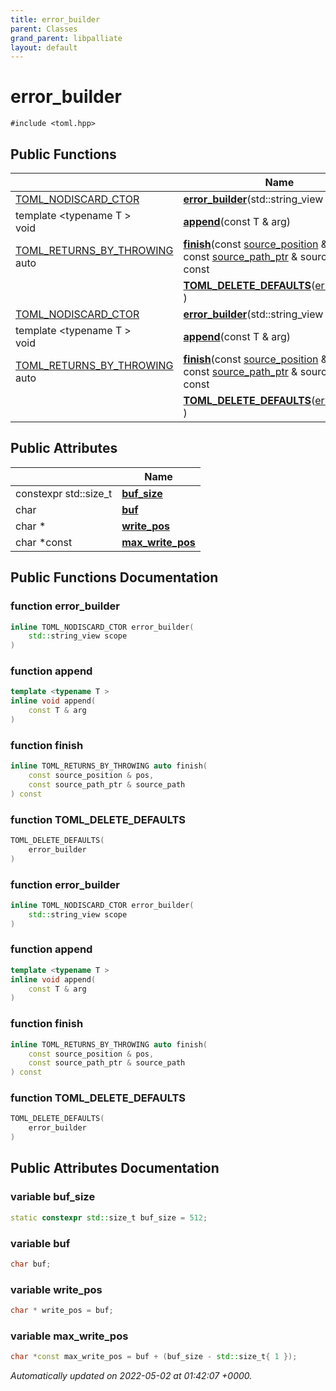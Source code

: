 ```yaml
---
title: error_builder
parent: Classes
grand_parent: libpalliate
layout: default
---
```


# error_builder






`#include <toml.hpp>`

## Public Functions

|                | Name           |
| -------------- | -------------- |
| [TOML_NODISCARD_CTOR](/libpalliate/generated/Files/toml_8hpp#define-toml-nodiscard-ctor) | **[error_builder](/libpalliate/generated/Classes/structerror__builder#function-error-builder)**(std::string_view scope) |
| template <typename T \> <br>void | **[append](/libpalliate/generated/Classes/structerror__builder#function-append)**(const T & arg) |
| [TOML_RETURNS_BY_THROWING](/libpalliate/generated/Files/toml_8hpp#define-toml-returns-by-throwing) auto | **[finish](/libpalliate/generated/Classes/structerror__builder#function-finish)**(const [source_position](/libpalliate/generated/Classes/structsource__position) & pos, const [source_path_ptr](/libpalliate/generated/Files/source__region_8h#using-source-path-ptr) & source_path) const |
| | **[TOML_DELETE_DEFAULTS](/libpalliate/generated/Classes/structerror__builder#function-toml-delete-defaults)**([error_builder](/libpalliate/generated/Classes/structerror__builder) ) |
| [TOML_NODISCARD_CTOR](/libpalliate/generated/Files/toml_8hpp#define-toml-nodiscard-ctor) | **[error_builder](/libpalliate/generated/Classes/structerror__builder#function-error-builder)**(std::string_view scope) |
| template <typename T \> <br>void | **[append](/libpalliate/generated/Classes/structerror__builder#function-append)**(const T & arg) |
| [TOML_RETURNS_BY_THROWING](/libpalliate/generated/Files/toml_8hpp#define-toml-returns-by-throwing) auto | **[finish](/libpalliate/generated/Classes/structerror__builder#function-finish)**(const [source_position](/libpalliate/generated/Classes/structsource__position) & pos, const [source_path_ptr](/libpalliate/generated/Files/source__region_8h#using-source-path-ptr) & source_path) const |
| | **[TOML_DELETE_DEFAULTS](/libpalliate/generated/Classes/structerror__builder#function-toml-delete-defaults)**([error_builder](/libpalliate/generated/Classes/structerror__builder) ) |

## Public Attributes

|                | Name           |
| -------------- | -------------- |
| constexpr std::size_t | **[buf_size](/libpalliate/generated/Classes/structerror__builder#variable-buf-size)**  |
| char | **[buf](/libpalliate/generated/Classes/structerror__builder#variable-buf)**  |
| char * | **[write_pos](/libpalliate/generated/Classes/structerror__builder#variable-write-pos)**  |
| char *const | **[max_write_pos](/libpalliate/generated/Classes/structerror__builder#variable-max-write-pos)**  |

## Public Functions Documentation

### function error_builder

```cpp
inline TOML_NODISCARD_CTOR error_builder(
    std::string_view scope
)
```


### function append

```cpp
template <typename T >
inline void append(
    const T & arg
)
```


### function finish

```cpp
inline TOML_RETURNS_BY_THROWING auto finish(
    const source_position & pos,
    const source_path_ptr & source_path
) const
```


### function TOML_DELETE_DEFAULTS

```cpp
TOML_DELETE_DEFAULTS(
    error_builder 
)
```


### function error_builder

```cpp
inline TOML_NODISCARD_CTOR error_builder(
    std::string_view scope
)
```


### function append

```cpp
template <typename T >
inline void append(
    const T & arg
)
```


### function finish

```cpp
inline TOML_RETURNS_BY_THROWING auto finish(
    const source_position & pos,
    const source_path_ptr & source_path
) const
```


### function TOML_DELETE_DEFAULTS

```cpp
TOML_DELETE_DEFAULTS(
    error_builder 
)
```


## Public Attributes Documentation

### variable buf_size

```cpp
static constexpr std::size_t buf_size = 512;
```


### variable buf

```cpp
char buf;
```


### variable write_pos

```cpp
char * write_pos = buf;
```


### variable max_write_pos

```cpp
char *const max_write_pos = buf + (buf_size - std::size_t{ 1 });
```



_Automatically updated on 2022-05-02 at 01:42:07 +0000._